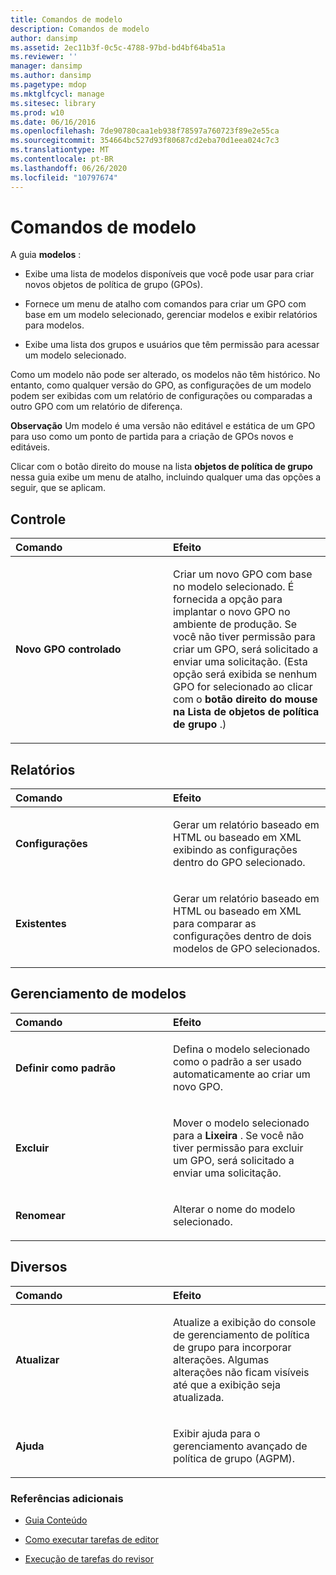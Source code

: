 ```yaml
---
title: Comandos de modelo
description: Comandos de modelo
author: dansimp
ms.assetid: 2ec11b3f-0c5c-4788-97bd-bd4bf64ba51a
ms.reviewer: ''
manager: dansimp
ms.author: dansimp
ms.pagetype: mdop
ms.mktglfcycl: manage
ms.sitesec: library
ms.prod: w10
ms.date: 06/16/2016
ms.openlocfilehash: 7de90780caa1eb938f78597a760723f89e2e55ca
ms.sourcegitcommit: 354664bc527d93f80687cd2eba70d1eea024c7c3
ms.translationtype: MT
ms.contentlocale: pt-BR
ms.lasthandoff: 06/26/2020
ms.locfileid: "10797674"
---
```

# Comandos de modelo


A guia **modelos** :

-   Exibe uma lista de modelos disponíveis que você pode usar para criar novos objetos de política de grupo (GPOs).

-   Fornece um menu de atalho com comandos para criar um GPO com base em um modelo selecionado, gerenciar modelos e exibir relatórios para modelos.

-   Exibe uma lista dos grupos e usuários que têm permissão para acessar um modelo selecionado.

Como um modelo não pode ser alterado, os modelos não têm histórico. No entanto, como qualquer versão do GPO, as configurações de um modelo podem ser exibidas com um relatório de configurações ou comparadas a outro GPO com um relatório de diferença.

**Observação**  Um modelo é uma versão não editável e estática de um GPO para uso como um ponto de partida para a criação de GPOs novos e editáveis.

 

Clicar com o botão direito do mouse na lista **objetos de política de grupo** nessa guia exibe um menu de atalho, incluindo qualquer uma das opções a seguir, que se aplicam.

## Controle


<table>
<colgroup>
<col width="50%" />
<col width="50%" />
</colgroup>
<thead>
<tr class="header">
<th align="left">Comando</th>
<th align="left">Efeito</th>
</tr>
</thead>
<tbody>
<tr class="odd">
<td align="left"><p><strong>Novo GPO controlado</strong></p></td>
<td align="left"><p>Criar um novo GPO com base no modelo selecionado. É fornecida a opção para implantar o novo GPO no ambiente de produção. Se você não tiver permissão para criar um GPO, será solicitado a enviar uma solicitação. (Esta opção será exibida se nenhum GPO for selecionado ao clicar com o <strong> botão direito do mouse na Lista de objetos de política de grupo </strong> .)</p></td>
</tr>
</tbody>
</table>

 

## Relatórios


<table>
<colgroup>
<col width="50%" />
<col width="50%" />
</colgroup>
<thead>
<tr class="header">
<th align="left">Comando</th>
<th align="left">Efeito</th>
</tr>
</thead>
<tbody>
<tr class="odd">
<td align="left"><p><strong>Configurações</strong></p></td>
<td align="left"><p>Gerar um relatório baseado em HTML ou baseado em XML exibindo as configurações dentro do GPO selecionado.</p></td>
</tr>
<tr class="even">
<td align="left"><p><strong>Existentes</strong></p></td>
<td align="left"><p>Gerar um relatório baseado em HTML ou baseado em XML para comparar as configurações dentro de dois modelos de GPO selecionados.</p></td>
</tr>
</tbody>
</table>

 

## Gerenciamento de modelos


<table>
<colgroup>
<col width="50%" />
<col width="50%" />
</colgroup>
<thead>
<tr class="header">
<th align="left">Comando</th>
<th align="left">Efeito</th>
</tr>
</thead>
<tbody>
<tr class="odd">
<td align="left"><p><strong>Definir como padrão</strong></p></td>
<td align="left"><p>Defina o modelo selecionado como o padrão a ser usado automaticamente ao criar um novo GPO.</p></td>
</tr>
<tr class="even">
<td align="left"><p><strong>Excluir</strong></p></td>
<td align="left"><p>Mover o modelo selecionado para a <strong> Lixeira </strong> . Se você não tiver permissão para excluir um GPO, será solicitado a enviar uma solicitação.</p></td>
</tr>
<tr class="odd">
<td align="left"><p><strong>Renomear</strong></p></td>
<td align="left"><p>Alterar o nome do modelo selecionado.</p></td>
</tr>
</tbody>
</table>

 

## Diversos


<table>
<colgroup>
<col width="50%" />
<col width="50%" />
</colgroup>
<thead>
<tr class="header">
<th align="left">Comando</th>
<th align="left">Efeito</th>
</tr>
</thead>
<tbody>
<tr class="odd">
<td align="left"><p><strong>Atualizar</strong></p></td>
<td align="left"><p>Atualize a exibição do console de gerenciamento de política de grupo para incorporar alterações. Algumas alterações não ficam visíveis até que a exibição seja atualizada.</p></td>
</tr>
<tr class="even">
<td align="left"><p><strong>Ajuda</strong></p></td>
<td align="left"><p>Exibir ajuda para o gerenciamento avançado de política de grupo (AGPM).</p></td>
</tr>
</tbody>
</table>

 

### Referências adicionais

-   [Guia Conteúdo](contents-tab-agpm30ops.md)

-   [Como executar tarefas de editor](performing-editor-tasks-agpm30ops.md)

-   [Execução de tarefas do revisor](performing-reviewer-tasks-agpm30ops.md)

 

 





